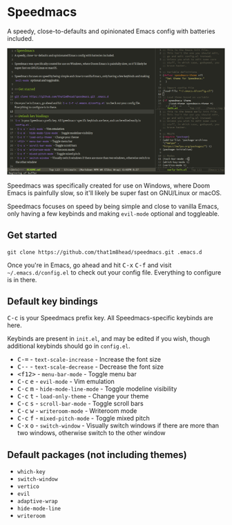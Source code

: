 # Speedmacs
A speedy, close-to-defaults and opinionated Emacs config with batteries included.

![Screenshot](screenshot.png)

Speedmacs was specifically created for use on Windows, where Doom Emacs is painfully slow, so it'll likely be super fast on GNU/Linux or macOS.

Speedmacs focuses on speed by being simple and close to vanilla Emacs, only having a few keybinds and making `evil-mode` optional and toggleable.

## Get started
```
git clone https://github.com/that1m8head/speedmacs.git .emacs.d
```
Once you're in Emacs, go ahead and hit <kbd>C-x</kbd> <kbd>C-f</kbd> and visit `~/.emacs.d/config.el` to check out your config file. Everything to configure is in there.

## Default key bindings
<kbd>C-c</kbd> is your Speedmacs prefix key. All Speedmacs-specific keybinds are here.

Keybinds are present in `init.el`, and may be edited if you wish, though additional keybinds should go in `config.el`.

+ <kbd>C-=</kbd> - `text-scale-increase`  - Increase the font size
+ <kbd>C--</kbd> - `text-scale-decrease`  - Decrease the font size
+ <kbd>&lt;f12&gt;</kbd> - `menu-bar-mode` - Toggle menu bar
+ <kbd>C-c</kbd> <kbd>e</kbd> - `evil-mode` - Vim emulation
+ <kbd>C-c</kbd> <kbd>m</kbd> - `hide-mode-line-mode` - Toggle modeline visibility
+ <kbd>C-c</kbd> <kbd>t</kbd> - `load-only-theme` - Change your theme
+ <kbd>C-c</kbd> <kbd>s</kbd> - `scroll-bar-mode` - Toggle scroll bars
+ <kbd>C-c</kbd> <kbd>w</kbd> - `writeroom-mode` - Writeroom mode
+ <kbd>C-c</kbd> <kbd>f</kbd> - `mixed-pitch-mode` - Toggle mixed pitch
+ <kbd>C-x</kbd> <kbd>o</kbd> - `switch-window` - Visually switch windows if there are more than two windows, otherwise switch to the other window

## Default packages (not including themes)
+ `which-key`
+ `switch-window`
+ `vertico`
+ `evil`
+ `adaptive-wrap`
+ `hide-mode-line`
+ `writeroom`
